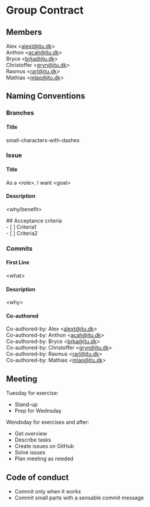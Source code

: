 # Group Contract
## Members
Alex \<alext@itu.dk>\
Anthon \<acah@itu.dk>\
Bryce \<brka@itu.dk>\
Christoffer \<gryn@itu.dk>\
Rasmus \<rarl@itu.dk>\
Mathias \<mlao@itu.dk>

## Naming Conventions
### Branches
#### Title 
small-characters-with-dashes
  
### Issue
#### Title 
As a \<role>, I want \<goal>

#### Description
\<why/benefit>

\#\# Acceptance criteria \
  \- [ ] Criteria1 \
  \- [ ] Criteria2

### Commits
#### First Line
\<what>

#### Description
\<why>

#### Co-authored
Co-authored-by: Alex \<alext@itu.dk>\
Co-authored-by: Anthon \<acah@itu.dk>\
Co-authored-by: Bryce \<brka@itu.dk>\
Co-authored-by: Christoffer \<gryn@itu.dk>\
Co-authored-by: Rasmus \<rarl@itu.dk>\
Co-authored-by: Mathias \<mlao@itu.dk>

## Meeting
Tuesday for exercise:
- Stand-up
- Prep for Wednsday

Wendsday for exercises and after:
- Get overview
- Describe tasks
- Create issues on GitHub
- Solve issues
- Plan meeting as needed

## Code of conduct
- Commit only when it works
- Commit small parts with a sensable commit message
